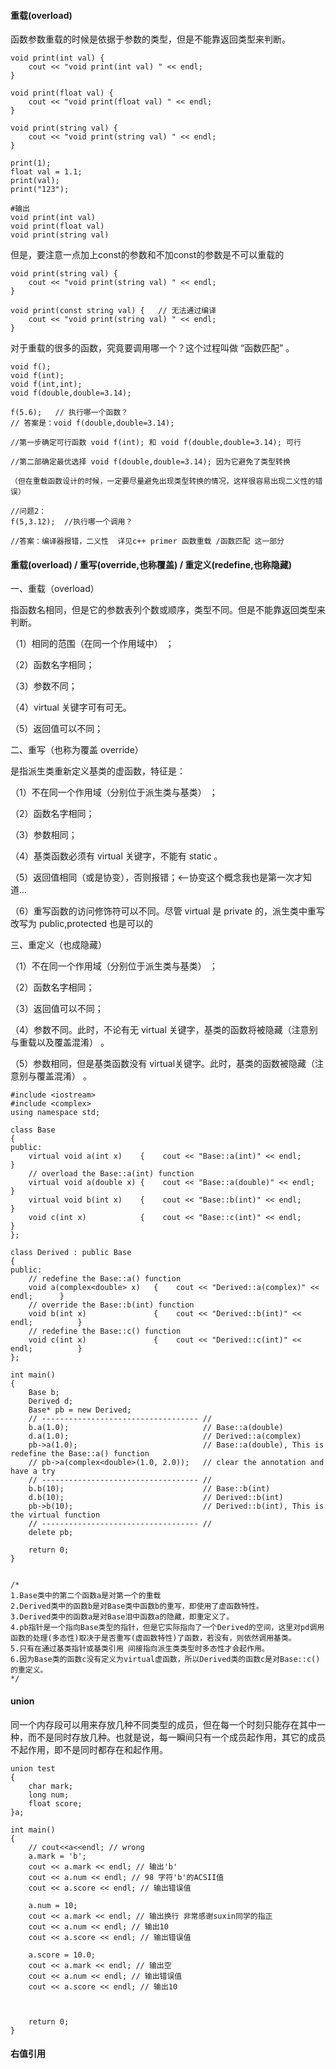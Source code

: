#### 重载(overload)

函数参数重载的时候是依据于参数的类型，但是不能靠返回类型来判断。

```
void print(int val) {
	cout << "void print(int val) " << endl;
}

void print(float val) {
	cout << "void print(float val) " << endl;
}

void print(string val) {
	cout << "void print(string val) " << endl;
}

print(1);
float val = 1.1;
print(val);
print("123");

#输出
void print(int val)
void print(float val)
void print(string val)
```

但是，要注意一点加上const的参数和不加const的参数是不可以重载的
```
void print(string val) {
	cout << "void print(string val) " << endl;
}

void print(const string val) {   // 无法通过编译
	cout << "void print(string val) " << endl;
} 
```

对于重载的很多的函数，究竟要调用哪一个？这个过程叫做 “函数匹配” 。

```
void f();
void f(int);
void f(int,int);
void f(double,double=3.14);

f(5.6);   // 执行哪一个函数？
// 答案是：void f(double,double=3.14);

//第一步确定可行函数 void f(int); 和 void f(double,double=3.14); 可行

//第二部确定最优选择 void f(double,double=3.14); 因为它避免了类型转换

（但在重载函数设计的时候，一定要尽量避免出现类型转换的情况，这样很容易出现二义性的错误）

//问题2：
f(5,3.12);  //执行哪一个调用？

//答案：编译器报错，二义性  详见c++ primer 函数重载 /函数匹配 这一部分
```

#### 重载(overload) / 重写(override,也称覆盖) / 重定义(redefine,也称隐藏)

一、重载（overload）

指函数名相同，但是它的参数表列个数或顺序，类型不同。但是不能靠返回类型来判断。

（1）相同的范围（在同一个作用域中） ；

（2）函数名字相同；

（3）参数不同；

（4）virtual 关键字可有可无。

（5）返回值可以不同；

二、重写（也称为覆盖 override）

是指派生类重新定义基类的虚函数，特征是：

（1）不在同一个作用域（分别位于派生类与基类） ；

（2）函数名字相同；

（3）参数相同；

（4）基类函数必须有 virtual 关键字，不能有 static 。

（5）返回值相同（或是协变），否则报错；<—-协变这个概念我也是第一次才知道…

（6）重写函数的访问修饰符可以不同。尽管 virtual 是 private 的，派生类中重写改写为 public,protected 也是可以的

三、重定义（也成隐藏）

（1）不在同一个作用域（分别位于派生类与基类） ；

（2）函数名字相同；

（3）返回值可以不同；

（4）参数不同。此时，不论有无 virtual 关键字，基类的函数将被隐藏（注意别与重载以及覆盖混淆） 。

（5）参数相同，但是基类函数没有 virtual关键字。此时，基类的函数被隐藏（注意别与覆盖混淆） 。

```
#include <iostream>
#include <complex>
using namespace std;

class Base
{
public:
    virtual void a(int x)    {    cout << "Base::a(int)" << endl;      }
    // overload the Base::a(int) function
    virtual void a(double x) {    cout << "Base::a(double)" << endl;   }
    virtual void b(int x)    {    cout << "Base::b(int)" << endl;      }
    void c(int x)            {    cout << "Base::c(int)" << endl;      }
};

class Derived : public Base
{
public:
    // redefine the Base::a() function
    void a(complex<double> x)   {    cout << "Derived::a(complex)" << endl;      }
    // override the Base::b(int) function
    void b(int x)               {    cout << "Derived::b(int)" << endl;          }
    // redefine the Base::c() function
    void c(int x)               {    cout << "Derived::c(int)" << endl;          }
};

int main()
{
    Base b;
    Derived d;
    Base* pb = new Derived;
    // ----------------------------------- //
    b.a(1.0);                              // Base::a(double)
    d.a(1.0);                              // Derived::a(complex)
    pb->a(1.0);                            // Base::a(double), This is redefine the Base::a() function
    // pb->a(complex<double>(1.0, 2.0));   // clear the annotation and have a try
    // ----------------------------------- //
    b.b(10);                               // Base::b(int)
    d.b(10);                               // Derived::b(int)
    pb->b(10);                             // Derived::b(int), This is the virtual function
    // ----------------------------------- //
    delete pb;

    return 0;
}


/*
1.Base类中的第二个函数a是对第一个的重载
2.Derived类中的函数b是对Base类中函数b的重写，即使用了虚函数特性。
3.Derived类中的函数a是对Base泪中函数a的隐藏，即重定义了。
4.pb指针是一个指向Base类型的指针，但是它实际指向了一个Derived的空间，这里对pd调用函数的处理(多态性)取决于是否重写(虚函数特性)了函数，若没有，则依然调用基类。
5.只有在通过基类指针或基类引用 间接指向派生类类型时多态性才会起作用。
6.因为Base类的函数c没有定义为virtual虚函数，所以Derived类的函数c是对Base::c()的重定义。
*/
```

#### union

同一个内存段可以用来存放几种不同类型的成员，但在每一个时刻只能存在其中一种，而不是同时存放几种。也就是说，每一瞬间只有一个成员起作用，其它的成员不起作用，即不是同时都存在和起作用。

```
union test
{
	char mark;
	long num;
	float score;
}a;

int main()
{
	// cout<<a<<endl; // wrong
	a.mark = 'b';
	cout << a.mark << endl; // 输出'b'
	cout << a.num << endl; // 98 字符'b'的ACSII值
	cout << a.score << endl; // 输出错误值

	a.num = 10;
	cout << a.mark << endl; // 输出换行 非常感谢suxin同学的指正
	cout << a.num << endl; // 输出10
	cout << a.score << endl; // 输出错误值

	a.score = 10.0;
	cout << a.mark << endl; // 输出空
	cout << a.num << endl; // 输出错误值
	cout << a.score << endl; // 输出10



	return 0;
}
```

#### 右值引用